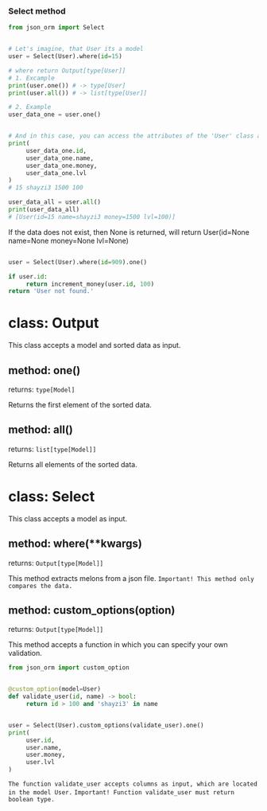 
### Select method


```python
from json_orm import Select


# Let's imagine, that User its a model
user = Select(User).where(id=15)

# where return Output[type[User]]
# 1. Excample
print(user.one()) # -> type[User]
print(user.all()) # -> list[type[User]]

# 2. Example
user_data_one = user.one()


# And in this case, you can access the attributes of the 'User' class and get the data that is returned.
print(
     user_data_one.id,
     user_data_one.name,
     user_data_one.money,
     user_data_one.lvl
)
# 15 shayzi3 1500 100

user_data_all = user.all()
print(user_data_all)
# [User(id=15 name=shayzi3 money=1500 lvl=100)]
```
If the data does not exist, then None is returned, will return User(id=None name=None money=None lvl=None)


```python

user = Select(User).where(id=909).one()

if user.id:
     return increment_money(user.id, 100)
return 'User not found.'
```


# class: Output
This class accepts a model and sorted data as input.

## method: one()
returns: ```type[Model]```

Returns the first element of the sorted data.

## method: all()
returns: ```list[type[Model]]```

Returns all elements of the sorted data.



# class: Select
This class accepts a model as input.

## method: where(**kwargs)
returns: ```Output[type[Model]]```

This method extracts melons from a json file.
`Important! This method only compares the data.`


## method: custom_options(option)
returns: ```Output[type[Model]]```

This method accepts a function in which you can specify your own validation.

```python
from json_orm import custom_option


@custom_option(model=User)
def validate_user(id, name) -> bool:
     return id > 100 and 'shayzi3' in name


user = Select(User).custom_options(validate_user).one()
print(
     user.id,
     user.name,
     user.money,
     user.lvl
)
```
`The function validate_user accepts columns as input, which are located in the model User.`
`Important! Function validate_user must return boolean type.`